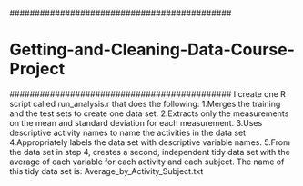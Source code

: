 ############################################
# Getting-and-Cleaning-Data-Course-Project #
############################################
I create one R script called run_analysis.r that does the following:
 	1.Merges the training and the test sets to create one data set.
	 2.Extracts only the measurements on the mean and standard deviation for each measurement. 
	 3.Uses descriptive activity names to name the activities in the data set
	 4.Appropriately labels the data set with descriptive variable names. 
	 5.From the data set in step 4, creates a second, independent tidy data set with the average of each variable for each activity and each subject. 
	 	The name of this tidy data set is: Average_by_Activity_Subject.txt
